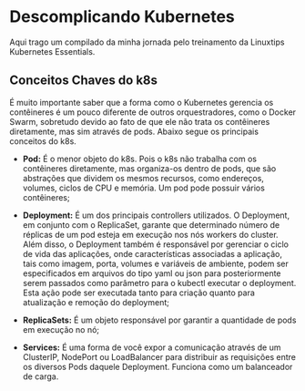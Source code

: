 # Descomplicando Kubernetes 

Aqui trago um compilado da minha jornada pelo treinamento da Linuxtips Kubernetes Essentials.

## Conceitos Chaves do k8s

É muito importante saber que a forma como o Kubernetes gerencia os contêineres é um pouco diferente de outros orquestradores, como o Docker Swarm, sobretudo devido ao fato 
de que ele não trata os contêineres diretamente, mas sim através de pods. Abaixo segue os principais conceitos do k8s.

* **Pod:** É o menor objeto do k8s. Pois  o k8s não trabalha com os contêineres diretamente, mas organiza-os dentro de pods, que são abstrações que dividem os mesmos recursos, como endereços, volumes, ciclos de CPU e memória. Um pod pode possuir vários contêineres; 

* **Deployment:** É um dos principais controllers utilizados. O Deployment, em conjunto com o ReplicaSet, garante que determinado número de réplicas de um pod esteja em execução nos nós workers do cluster. Além disso, o Deployment também é responsável por gerenciar o ciclo de vida das aplicações, onde características associadas a aplicação, tais como imagem, porta, volumes e variáveis de ambiente, podem ser especificados em arquivos do tipo yaml ou json para posteriormente serem passados como parâmetro para o kubectl executar o deployment. Esta ação pode ser executada tanto para criação quanto para atualização e remoção do deployment;

* **ReplicaSets:** É um objeto responsável por garantir a quantidade de pods em execução no nó;

* **Services:** É uma forma de você expor a comunicação através de um ClusterIP, NodePort ou LoadBalancer para distribuir as requisições entre os diversos Pods daquele Deployment. Funciona como um balanceador de carga.
